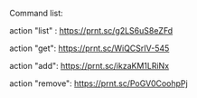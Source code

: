 Command list:

action "list" : https://prnt.sc/g2LS6uS8eZFd

action "get": https://prnt.sc/WiQCSrIV-545

action "add": https://prnt.sc/ikzaKM1LRiNx

action "remove": https://prnt.sc/PoGV0CoohpPj

